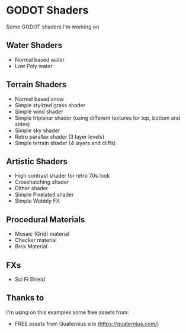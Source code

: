 # GODOT Shaders

Some GODOT shaders I'm working on

## Water Shaders
- Normal based water
- Low Poly water

## Terrain Shaders
- Normal based snow
- Simple stylized grass shader
- Simple wind shader
- Simple triplanar shader (using different textures for top, bottom and sides)
- Simple sky shader
- Retro parallax shader (3 layer levels)
- Simple terrain shader (4 layers and cliffs)

## Artistic Shaders
- High contrast shader for retro 70s look
- Crosshatching shader
- Dither shader
- Simple Pixelated shader
- Simple Wobbly FX

## Procedural Materials
- Mosaic (Grid) material
- Checker material
- Brck Material

## FXs
- Sci Fi Shield


## Thanks to

I'm using on this examples some free assets from:

- FREE assets from Quaternius site (https://quaternius.com/)

